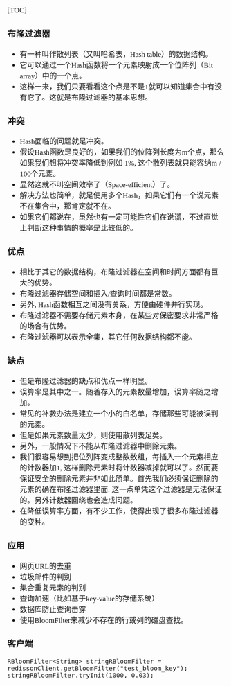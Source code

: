 <span style="font-family:Simsun,serif; font-size:17px;">

[TOC]

### 布隆过滤器

- 有一种叫作散列表（又叫哈希表，Hash table）的数据结构。
- 它可以通过一个Hash函数将一个元素映射成一个位阵列（Bit array）中的一个点。
- 这样一来，我们只要看看这个点是不是1就可以知道集合中有没有它了。这就是布隆过滤器的基本思想。

### 冲突

- Hash面临的问题就是冲突。
- 假设Hash函数是良好的，如果我们的位阵列长度为m个点，那么如果我们想将冲突率降低到例如 1%, 这个散列表就只能容纳m / 100个元素。
- 显然这就不叫空间效率了（Space-efficient）了。
- 解决方法也简单，就是使用多个Hash，如果它们有一个说元素不在集合中，那肯定就不在。
- 如果它们都说在，虽然也有一定可能性它们在说谎，不过直觉上判断这种事情的概率是比较低的。

### 优点

- 相比于其它的数据结构，布隆过滤器在空间和时间方面都有巨大的优势。
- 布隆过滤器存储空间和插入/查询时间都是常数。
- 另外, Hash函数相互之间没有关系，方便由硬件并行实现。
- 布隆过滤器不需要存储元素本身，在某些对保密要求非常严格的场合有优势。
- 布隆过滤器可以表示全集，其它任何数据结构都不能。

### 缺点

- 但是布隆过滤器的缺点和优点一样明显。
- 误算率是其中之一。随着存入的元素数量增加，误算率随之增加。
- 常见的补救办法是建立一个小的白名单，存储那些可能被误判的元素。
- 但是如果元素数量太少，则使用散列表足矣。
- 另外，一般情况下不能从布隆过滤器中删除元素。
- 我们很容易想到把位列阵变成整数数组，每插入一个元素相应的计数器加1,
  这样删除元素时将计数器减掉就可以了。然而要保证安全的删除元素并非如此简单。首先我们必须保证删除的元素的确在布隆过滤器里面.
  这一点单凭这个过滤器是无法保证的。另外计数器回绕也会造成问题。
- 在降低误算率方面，有不少工作，使得出现了很多布隆过滤器的变种。

### 应用

- 网页URL的去重
- 垃圾邮件的判别
- 集合重复元素的判别
- 查询加速（比如基于key-value的存储系统）
- 数据库防止查询击穿
- 使用BloomFilter来减少不存在的行或列的磁盘查找。

### 客户端

~~~
RBloomFilter<String> stringRBloomFilter = redissonClient.getBloomFilter("test_bloom_key");
stringRBloomFilter.tryInit(1000, 0.03);
~~~

</span>